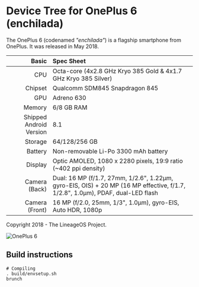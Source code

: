 # Device Tree for OnePlus 6 (enchilada)

The OnePlus 6 (codenamed _"enchilada"_) is a flagship smartphone from OnePlus.
It was released in May 2018.

| Basic                   | Spec Sheet                                                                                                                     |
| -----------------------:|:------------------------------------------------------------------------------------------------------------------------------ |
| CPU                     | Octa-core (4x2.8 GHz Kryo 385 Gold & 4x1.7 GHz Kryo 385 Silver)                                                                |
| Chipset                 | Qualcomm SDM845 Snapdragon 845                                                                                                 |
| GPU                     | Adreno 630                                                                                                                     |
| Memory                  | 6/8 GB RAM                                                                                                                     |
| Shipped Android Version | 8.1                                                                                                                            |
| Storage                 | 64/128/256 GB                                                                                                                  |
| Battery                 | Non-removable Li-Po 3300 mAh battery                                                                                           |
| Display                 | Optic AMOLED, 1080 x 2280 pixels, 19:9 ratio (~402 ppi density)                                                                |
| Camera (Back)           | Dual: 16 MP (f/1.7, 27mm, 1/2.6", 1.22µm, gyro-EIS, OIS) + 20 MP (16 MP effective, f/1.7, 1/2.8", 1.0µm), PDAF, dual-LED flash |
| Camera (Front)          | 16 MP (f/2.0, 25mm, 1/3", 1.0µm), gyro-EIS, Auto HDR, 1080p                                                                    |

Copyright 2018 - The LineageOS Project.

![OnePlus 6](https://cdn2.gsmarena.com/vv/pics/oneplus/oneplus-6-5.jpg "OnePlus 6")


## Build instructions
```
# Compiling
. build/envsetup.sh
brunch
```
